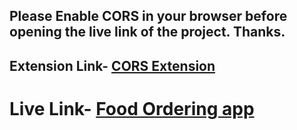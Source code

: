 ## Please Enable CORS in your browser before opening the live link of the project. Thanks.

## Extension Link- [CORS Extension](https://chrome.google.com/webstore/detail/allow-cors-access-control/lhobafahddgcelffkeicbaginigeejlf?hl=en)

# Live Link- [Food Ordering app](https://foodorderingg.netlify.app/)
